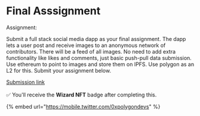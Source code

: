 # Final Asssignment

Assignment:&#x20;

Submit a full stack social media dapp as your final assignment. The dapp lets a user post and receive images to an anonymous network of contributors. There will be a feed of all images. No need to add extra functionality like likes and comments, just basic push-pull data submission. Use ethereum to point to images and store them on IPFS. Use polygon as an L2 for this. Submit your assignment below.

[Submission link ](https://ce6xacyp6x0.typeform.com/to/yOMq8Bjz)\
\
✅ You'll receive the **Wizard NFT** badge after completing this.

{% embed url="https://mobile.twitter.com/0xpolygondevs" %}
